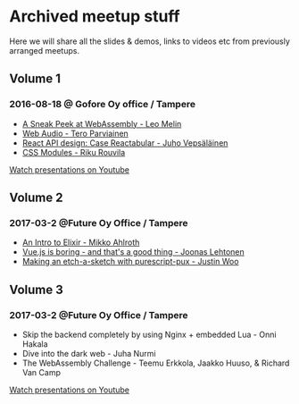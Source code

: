 # Archived meetup stuff

Here we will share all the slides & demos, links to videos etc from previously arranged meetups.

## Volume 1

### 2016-08-18 @ Gofore Oy office / Tampere
- [A Sneak Peek at WebAssembly - Leo Melin](https://github.com/webDevAndSausages/archivedMeetupStuff/tree/master/2016-08-18%20%40%20Gofore%20Oy%20office%20-%20Tampere/A%20Sneak%20Peek%20at%20WebAssembly%20-%20Leo%20Melin)
- [Web Audio - Tero Parviainen](https://github.com/webDevAndSausages/archivedMeetupStuff/tree/master/2016-08-18%20%40%20Gofore%20Oy%20office%20-%20Tampere/Web%20Audio%20-%20Tero%20Parviainen)
- [React API design: Case Reactabular - Juho Vepsäläinen](https://github.com/webDevAndSausages/archivedMeetupStuff/tree/master/2016-08-18%20%40%20Gofore%20Oy%20office%20-%20Tampere/React%20API%20design:%20Case%20Reactabular%20-%20Juho%20Veps%C3%A4l%C3%A4inen)
- [CSS Modules - Riku Rouvila](https://github.com/webDevAndSausages/archivedMeetupStuff/tree/master/2016-08-18%20%40%20Gofore%20Oy%20office%20-%20Tampere/CSS%20Modules%20-%20Riku%20Rouvila)

[Watch presentations on Youtube](https://www.youtube.com/playlist?list=PLAXFhYAsjDThLJoFJFgUZ9xpk1zsk1h1k)

## Volume 2

### 2017-03-2 @Future Oy Office / Tampere

- [An Intro to Elixir - Mikko Ahlroth](https://docs.google.com/presentation/d/1BxPmksfgVsS7ela-jS3tYI3W2PFb08vJVFkC8vMwj5M/edit#slide=id.p)
- [Vue.js is boring - and that's a good thing - Joonas Lehtonen](https://www.slideshare.net/secret/BjukNjY5wCAfIx)
- [Making an etch-a-sketch with purescript-pux - Justin Woo](https://github.com/justinwoo/purescript-etch-sketch)

## Volume 3

### 2017-03-2 @Future Oy Office / Tampere

- Skip the backend completely by using Nginx + embedded Lua - Onni Hakala
- Dive into the dark web - Juha Nurmi
- The WebAssembly Challenge - Teemu Erkkola, Jaakko Huuso, & Richard Van Camp

[Watch presentations on Youtube](https://www.youtube.com/playlist?list=PLAXFhYAsjDThLJoFJFgUZ9xpk1zsk1h1k)
